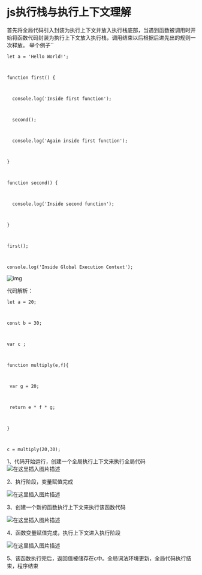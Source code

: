 # js执行栈与执行上下文理解

首先将全局代码引入封装为执行上下文并放入执行栈底部，当遇到函数被调用时开始将函数代码封装为执行上下文放入执行栈，调用结束以后根据后进先出的规则一次释放。 举个例子``

 

```
let a = 'Hello World!';



function first() {



  console.log('Inside first function');



  second();



  console.log('Again inside first function');



}



function second() {



  console.log('Inside second function');



}



first();



console.log('Inside Global Execution Context');
```

![img](https://imgconvert.csdnimg.cn/aHR0cHM6Ly9pbWFnZS5kYW1vbmFyZS5jbi9zdGFjay5wbmc?x-oss-process=image/format,png)

代码解析：

```
let a = 20;



const b = 30;



var c ;



function multiply(e,f){



 var g = 20;



 return e * f * g;



}



c = multiply(20,30);
```

 

1、代码开始运行，创建一个全局执行上下文来执行全局代码
![在这里插入图片描述](https://img-blog.csdnimg.cn/20201101185228142.png?x-oss-process=image/watermark,type_ZmFuZ3poZW5naGVpdGk,shadow_10,text_aHR0cHM6Ly9ibG9nLmNzZG4ubmV0L2hvbmd6eGg=,size_16,color_FFFFFF,t_70#pic_center)

2、执行阶段，变量赋值完成


![在这里插入图片描述](https://img-blog.csdnimg.cn/20201101185250131.png#pic_center)

3、创建一个新的函数执行上下文来执行该函数代码

 

![在这里插入图片描述](https://img-blog.csdnimg.cn/20201101185300424.png?x-oss-process=image/watermark,type_ZmFuZ3poZW5naGVpdGk,shadow_10,text_aHR0cHM6Ly9ibG9nLmNzZG4ubmV0L2hvbmd6eGg=,size_16,color_FFFFFF,t_70#pic_center)

4、函数变量赋值完成，执行上下文进入执行阶段


![在这里插入图片描述](https://img-blog.csdnimg.cn/20201101185313291.png?x-oss-process=image/watermark,type_ZmFuZ3poZW5naGVpdGk,shadow_10,text_aHR0cHM6Ly9ibG9nLmNzZG4ubmV0L2hvbmd6eGg=,size_16,color_FFFFFF,t_70#pic_center)

5、该函数执行完后，返回值被储存在c中。全局词法环境更新，全局代码执行结束，程序结束

 